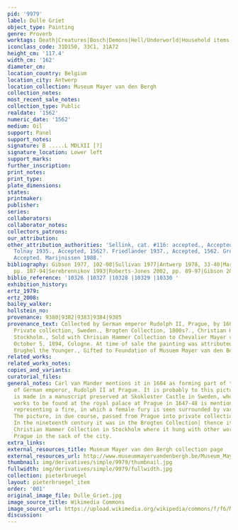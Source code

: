 ```yaml
---
pid: '9979'
label: Dulle Griet
object_type: Painting
genre: Proverb
worktags: Death|Creatures|Bosch|Demons|Hell/Underworld|Household items
iconclass_code: 31D150, 33C1, 31A72
height_cm: '117.4'
width_cm: '162'
diameter_cm:
location_country: Belgium
location_city: Antwerp
location_collection: Museum Mayer van den Bergh
collection_notes:
most_recent_sale_notes:
collection_type: Public
realdate: '1562'
numeric_date: '1562'
medium: Oil
support: Panel
support_notes:
signature: B .....L MDLXII [?]
signature_location: Lower left
support_marks:
further_inscription:
print_notes:
print_type:
plate_dimensions:
states:
printmaker:
publisher:
series:
collaborators:
collaborator_notes:
collectors_patrons:
our_attribution:
other_attribution_authorities: 'Sellink, cat. #116: accepted., Accepted, c.1565-66.
  Tolnay 1935., Accepted, 1562?. Friedländer 1937., Accepted, 1562. Grossmann 1973.,
  Accepted. Marijnissen 1988.'
bibliography: Gibson 1977, 102-08|Sullivan 1977|Antwerp 1978, 33-40|Marijnissen 1988,
  pp. 187-94|Serebrennikov 1993|Roberts-Jones 2002, pp. 89-97|Gibson 2006, pp. 124-44
biblio_reference: '10326 |10327 |10328 |10329 |10330 '
exhibition_history:
ertz_1979:
ertz_2008:
bailey_walker:
hollstein_no:
provenance: 9380|9382|9383|9384|9385
provenance_text: Collected by German emperor Rudolph II, Prague, by 1604 through 1648.,
  Private collection, Sweden., Brogten Collection, 1800s?., Christian Hammer Collection,
  Stockholm., Sold with Chrisian Hammer Collection to Chevalier Mayer van den Bergh,
  October 5, 1894, Cologne. At time of sale the painting was attributed to Pieter
  Brughel the Younger., Gifted to Foundation of Musuem Mayer van den Bergh.
related_works:
related_works_notes:
copies_and_variants:
curatorial_files:
general_notes: Carl van Mander mentions it in 1604 as forming part of the collection
  of German emperor, Rudolph II at Prague. It is probably to this picture that reference
  is made in a manuscript preserved at Skokloster Castle in Sweden, where mound the
  works to be found at the royal palace at Prague in 1647-48 is mentioned "A picture
  representing a fire, in which a female fury is seen surrounded by various monsters".
  The picture, in due course, passed from Prague into private collection in Sweden.
  In the nineteenth century it was in the Brogten Collection| thence it reached the
  Christian Hammer Collection in Stockholm where it hung with other works taken from
  Prague in the sack of the city.
extra_links:
external_resources_title: Museum Mayer van den Bergh collection page
external_resources_url: http://www.museummayervandenbergh.be/Museum_MayerVanDenBergh_EN/MayerVanDenBerghEN/What-is-there-to-see/Masterpieces/Mad-Meg-(Dulle-Griet).html
thumbnail: img/derivatives/simple/9979/thumbnail.jpg
fullwidth: img/derivatives/simple/9979/fullwidth.jpg
collection: pieterbruegel
layout: pieterbruegel_item
order: '001'
original_image_file: Dulle_Griet.jpg
image_source_title: Wikimedia Commons
image_source_url: https://upload.wikimedia.org/wikipedia/commons/f/f6/Mad_meg.jpg
discussion:
---
```

